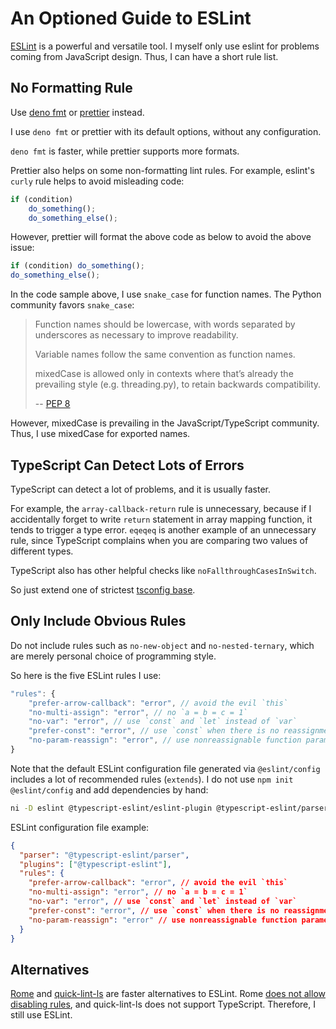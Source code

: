 # An Optioned Guide to ESLint

[ESLint] is a powerful and versatile tool.
I myself only use eslint for problems coming from JavaScript design.
Thus, I can have a short rule list.

[eslint]: https://eslint.org/

## No Formatting Rule

Use [deno fmt] or [prettier] instead.

I use `deno fmt` or prettier with its default options,
without any configuration.

[deno fmt]: https://deno.land/manual/tools/formatter
[prettier]: https://prettier.io/

`deno fmt` is faster, while prettier supports more formats.

Prettier also helps on some non-formatting lint rules.
For example, eslint's `curly` rule helps to avoid misleading code:

```js
if (condition)
    do_something();
    do_something_else();
```

However, prettier will format the above code as below to avoid the above issue:

```js
if (condition) do_something();
do_something_else();
```

In the code sample above, I use `snake_case` for function names.
The Python community favors `snake_case`:

> Function names should be lowercase,
> with words separated by underscores as necessary to improve readability.
>
> Variable names follow the same convention as function names.
>
> mixedCase is allowed only in contexts where that’s already the prevailing style
> (e.g. threading.py), to retain backwards compatibility.
>
> -- [PEP 8](https://peps.python.org/pep-0008/#function-and-variable-names)

However, mixedCase is prevailing in the JavaScript/TypeScript community.
Thus, I use mixedCase for exported names.

## TypeScript Can Detect Lots of Errors

TypeScript can detect a lot of problems, and it is usually faster.

For example, the `array-callback-return` rule is unnecessary,
because if I accidentally forget to write `return` statement in array mapping function,
it tends to trigger a type error.
`eqeqeq` is another example of an unnecessary rule,
since TypeScript complains when you are comparing two values of different types.

TypeScript also has other helpful checks like `noFallthroughCasesInSwitch`.

So just extend one of strictest [tsconfig base].

[tsconfig base]: https://github.com/tsconfig/bases

## Only Include Obvious Rules

Do not include rules such as `no-new-object` and `no-nested-ternary`,
which are merely personal choice of programming style.

So here is the five ESLint rules I use:

```js
"rules": {
    "prefer-arrow-callback": "error", // avoid the evil `this`
    "no-multi-assign": "error", // no `a = b = c = 1`
    "no-var": "error", // use `const` and `let` instead of `var`
    "prefer-const": "error", // use `const` when there is no reassignment
    "no-param-reassign": "error", // use nonreassignable function parameters
}
```

Note that the default ESLint configuration file generated via `@eslint/config`
includes a lot of recommended rules (`extends`).
I do not use `npm init @eslint/config` and add dependencies by hand:

```sh
ni -D eslint @typescript-eslint/eslint-plugin @typescript-eslint/parser
```

ESLint configuration file example:

```json
{
  "parser": "@typescript-eslint/parser",
  "plugins": ["@typescript-eslint"],
  "rules": {
    "prefer-arrow-callback": "error", // avoid the evil `this`
    "no-multi-assign": "error", // no `a = b = c = 1`
    "no-var": "error", // use `const` and `let` instead of `var`
    "prefer-const": "error", // use `const` when there is no reassignment
    "no-param-reassign": "error" // use nonreassignable function parameters
  }
}
```

## Alternatives

[Rome] and [quick-lint-ls] are faster alternatives to ESLint.
Rome [does not allow disabling rules],
and quick-lint-ls does not support TypeScript.
Therefore, I still use ESLint.

[Rome]: https://rome.tools/
[quick-lint-ls]: https://quick-lint-js.com/
[does not allow disabling rules]: https://rome.tools/#rules
